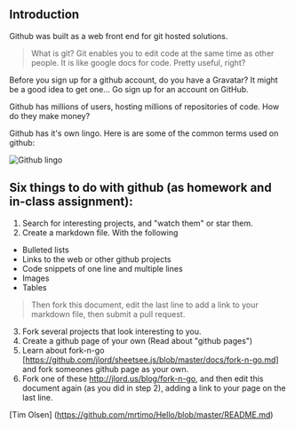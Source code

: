 ## Introduction
Github was built as a web front end for git hosted solutions. 
> What is git? Git enables you to edit code at the same time as other people. It is like google docs for code. 
> Pretty useful, right?

Before you sign up for a github account, do you have a Gravatar? It might be a good idea to get one...
Go sign up for an account on GitHub.

Github has millions of users, hosting millions of repositories of code. How do they make money?

Github has it's own lingo. Here is are some of the common terms used on github:

![Github lingo](http://image.slidesharecdn.com/gitandgithubfordocsghc-151015174841-lva1-app6892/95/collaborating-on-github-for-open-source-documentation-4-638.jpg?cb=1444931414)

## Six things to do with github (as homework and in-class assignment):

1. Search for interesting projects, and "watch them" or star them. 
2. Create a markdown file. With the following 
 - Bulleted lists
 - Links to the web or other github projects
 - Code snippets of one line and multiple lines
 - Images
 - Tables
>Then fork this document, edit the last line to add a link to your markdown file, then submit a pull request.
3. Fork several projects that look interesting to you. 
4. Create a github page of your own (Read about "github pages")
5. Learn about fork-n-go [https://github.com/jlord/sheetsee.js/blob/master/docs/fork-n-go.md] and fork someones github page as your own.
6. Fork one of these http://jlord.us/blog/fork-n-go, and then edit this document again (as you did in step 2), adding a link to your page on the last line.

[Tim Olsen] (https://github.com/mrtimo/Hello/blob/master/README.md)
